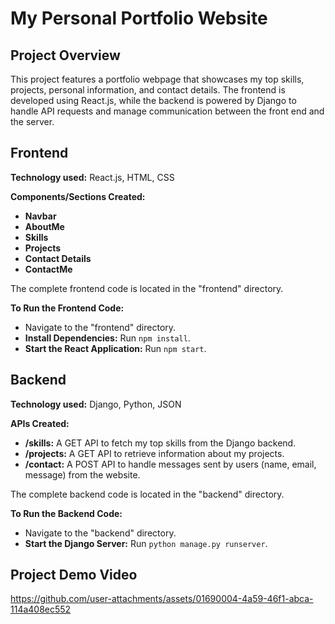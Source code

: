 # My Personal Portfolio Website

## Project Overview
This project features a portfolio webpage that showcases my top skills, projects, personal information, and contact details. The frontend is developed using React.js, while the backend is powered by Django to handle API requests and manage communication between the front end and the server.

## Frontend 

**Technology used:** React.js, HTML, CSS

**Components/Sections Created:**
* **Navbar**
* **AboutMe**
* **Skills**
* **Projects**
* **Contact Details**
* **ContactMe**

The complete frontend code is located in the "frontend" directory.

**To Run the Frontend Code:**
* Navigate to the "frontend" directory.
* **Install Dependencies:** Run `npm install`.
* **Start the React Application:** Run `npm start`.

## Backend 

**Technology used:** Django, Python, JSON

**APIs Created:**
* **/skills:** A GET API to fetch my top skills from the Django backend.
* **/projects:** A GET API to retrieve information about my projects.
* **/contact:** A POST API to handle messages sent by users (name, email, message) from the website.

The complete backend code is located in the "backend" directory.

**To Run the Backend Code:**
* Navigate to the "backend" directory.
* **Start the Django Server:** Run `python manage.py runserver`.

## Project Demo Video

https://github.com/user-attachments/assets/01690004-4a59-46f1-abca-114a408ec552

